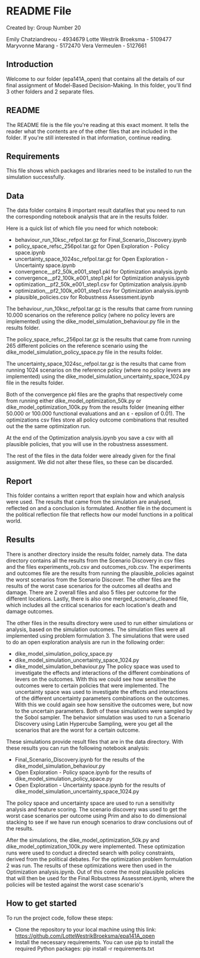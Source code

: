 # README File

Created by:
Group Number 20

Emily Chatziandreou - 4934679
Lotte Westrik Broeksma - 5109477 
Maryvonne Marang - 5172470
Vera Vermeulen - 5127661


## Introduction

Welcome to our folder (epa141A_open) that contains all the details of our final assignment
of Model-Based Decision-Making. In this folder, you'll find 3 other folders and 
2 separate files. 


## README
The README file is the file you're reading at this exact moment. It tells 
the reader what the contents are of the other files that are included 
in the folder. If you're still interested in that information, continue reading. 


## Requirements
This file shows which packages and libraries need to be installed to run 
the simulation successfully.


## Data
The data folder contains 8 important result datafiles that you need 
to run the corresponding notebook analysis that are in the results folder. 

Here is a quick list of which file you need for which notebook:
- behaviour_run_10ksc_refpol.tar.gz for Final_Scenario_Discovery.ipynb
- policy_space_refsc_256pol.tar.gz for Open Exploration - Policy space.ipynb
- uncertainty_space_1024sc_refpol.tar.gz for Open Exploration - Uncertainty space.ipynb
- convergence__pf2_50k_e001_step1.pkl for Optimization analysis.ipynb
- convergence__pf2_100k_e001_step1.pkl for Optimization analysis.ipynb
- optimization__pf2_50k_e001_step1.csv for Optimization analysis.ipynb
- optimization__pf2_100k_e001_step1.csv for Optimization analysis.ipynb
- plausible_policies.csv for Robustness Assessment.ipynb

The behaviour_run_10ksc_refpol.tar.gz is the results that came from running 10.000 scenarios 
on the reference policy (where no policy levers are implemented) using the dike_model_simulation_behaviour.py file in the results 
folder. 

The policy_space_refsc_256pol.tar.gz is the results that came from running 265 different 
policies on the reference scenario using the dike_model_simulation_policy_space.py file 
in the results folder.

The uncertainty_space_1024sc_refpol.tar.gz is the results that came from running
1024 scenarios on the reference policy (where no policy levers are implemented) using the 
dike_model_simulation_uncertainty_space_1024.py file in the results folder. 

Both of the convergence pkl files are the graphs that respectively come from running either
dike_model_optimization_50k.py or dike_model_optimization_100k.py from the results 
folder (meaning either 50.000 or 100.000 functional evaluations and an ε - epsilon of 0.01).
The optimizations csv files store all policy outcome combinations that resulted out the 
the same optimization run.

At the end of the Optimization analysis.ipynb you save a csv with all plausible policies,
that you will use in the robustness assessment. 

The rest of the files in the data folder were already given for the final assignment.
We did not alter these files, so these can be discarded. 


## Report
This folder contains a written report that explain how and which analysis were used.
The results that came from the simulation are analysed, reflected on
and a conclusion is formulated.
Another file in the document is the political reflection file that reflects how our 
model functions in a political world. 


## Results
There is another directory inside the results folder, namely data. The data directory
contains all the results from the Scenario Discovery in csv files and the files 
experiments_rob.csv and outcomes_rob.csv. The experiments and outcomes file are the 
results from running the plausible_policies against the worst scenarios from the 
Scenario Discover.
The other files are the results of the worst case scenarios for the outcomes 
all deaths and damage. There are 2 overall files and also 5 files per outcome 
for the different locations. Lastly, there is also one merged_scenario_cleaned file, 
which includes all the critical scenarios for each location's death and damage outcomes.

The other files in the results directory were used to run either simulations or analysis, 
based on the simulation outcomes. The simulation files were all implemented using 
problem formulation 3. The simulations that were used to do an open exploration analysis
are run in the following order:
- dike_model_simulation_policy_space.py
- dike_model_simulation_uncertainty_space_1024.py
- dike_model_simulation_behaviour.py
The policy space was used to investigate the effects and interactions of the 
different combinations of levers on the outcomes. With this we could see how sensitive
the outcomes were to certain policies that were implemented. 
The uncertainty space was used to investigate the effects and interactions of the different
uncertainty parameters combinations on the outcomes. With this we could again see how 
sensitive the outcomes were, but now to the uncertain parameters.
Both of these simulations were sampled by the Sobol sampler. 
The behavior simulation was used to run a Scenario Discovery using Latin Hypercube Sampling, were you get all the scenarios
that are the worst for a certain outcome. 

These simulations provide result files that are in the data directory. With these results you
can run the following notebook analysis:
- Final_Scenario_Discovery.ipynb for the results of the dike_model_simulation_behaviour.py
- Open Exploration - Policy space.ipynb for the results of dike_model_simulation_policy_space.py
- Open Exploration - Uncertainty space.ipynb for the results of dike_model_simulation_uncertainty_space_1024.py

The policy space and uncertainty space are used to run a sensitivity analysis and feature 
scoring. The scenario discovery was used to get the worst case scenarios per outcome 
using Prim and also to do dimensional stacking to see if we have run enough scenarios to 
draw conclusions out of the results.

After the simulations, the dike_model_optimization_50k.py and dike_model_optimization_100k.py
were implemented. These optimization runs were used to conduct a directed search with policy constraints, derived from the political debates. 
For the optimization problem formulation 2 was run. The results of
these optimizations were then used in the Optimization analysis.ipynb. Out of this come
the most plausible policies that will then be used for the 
Final Robustness Assessment.ipynb, where the policies will be tested against the worst case
scenario's


## How to get started
To run the project code, follow these steps:
- Clone the repository to your local machine using this link:
https://github.com/LotteWestrikBroeksma/epa141A_open
- Install the necessary requirements. You can use pip to install the required Python
packages: pip install -r requirements.txt
